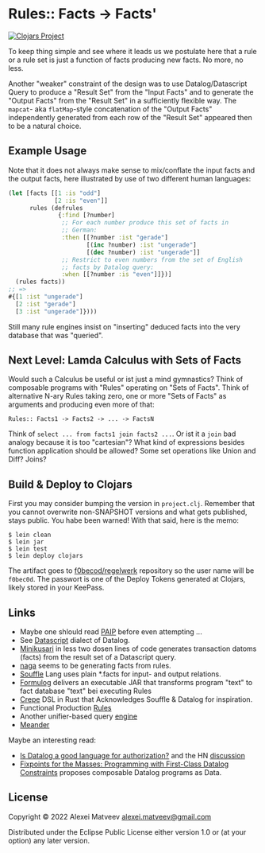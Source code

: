 # Rules:: Facts -> Facts'

[![Clojars Project](https://img.shields.io/clojars/v/f0bec0d/regelwerk.svg)](https://clojars.org/f0bec0d/regelwerk)

To keep thing simple and see where it leads us we postulate here that
a rule or a rule set is just a function of facts producing new
facts. No more, no less.

Another   "weaker"    constraint   of   the   design    was   to   use
Datalog/Datascript Query  to produce  a "Result  Set" from  the "Input
Facts" and to  generate the "Output Facts" from the  "Result Set" in a
sufficiently  flexible  way.   The ``mapcat``-  aka  ``flatMap``-style
concatenation of the "Output  Facts" independently generated from each
row of the "Result Set" appeared then to be a natural choice.

## Example Usage

Note that  it does  not always  make sense  to mix/conflate  the input
facts and the  output facts, here illustrated by use  of two different
human languages:

```clojure
(let [facts [[1 :is "odd"]
             [2 :is "even"]]
      rules (defrules
              {:find [?number]
               ;; For each number produce this set of facts in
               ;; German:
               :then [[?number :ist "gerade"]
                      [(inc ?number) :ist "ungerade"]
                      [(dec ?number) :ist "ungerade"]]
               ;; Restrict to even numbers from the set of English
               ;; facts by Datalog query:
               :when [[?number :is "even"]]})]
  (rules facts))
;; =>
#{[1 :ist "ungerade"]
  [2 :ist "gerade"]
  [3 :ist "ungerade"]})))
```

Still many rule  engines insist on "inserting" deduced  facts into the
very database that was "queried".

## Next Level: Lamda Calculus with Sets of Facts

Would such a Calculus be useful or ist just a mind gymnastics?
Think of composable programs with "Rules" operating on "Sets of Facts".
Think of alternative N-ary Rules taking zero, one or more "Sets of Facts"
as arguments and producing even more of that:

    Rules:: Facts1 -> Facts2 -> ... -> FactsN

Think of `select ... from facts1 join facts2 ...`.
Or ist it a `join` bad analogy because it is too "cartesian"?
What kind of expressions besides function application should
be allowed? Some set operations like Union and Diff? Joins?

## Build & Deploy to Clojars

First you may consider bumping the version in
``project.clj``. Remember that you cannot overwrite non-SNAPSHOT
versions and what gets published, stays public. You habe been warned!
With that said, here is the memo:

    $ lein clean
    $ lein jar
    $ lein test
    $ lein deploy clojars

The artifact goes to
[f0becod/regelwerk](https://clojars.org/f0bec0d/regelwerk) repository
so the user name will be ``f0bec0d``.  The passwort is one of the
Deploy Tokens generated at Clojars, likely stored in your KeePass.

## Links

* Maybe one shlould read [PAIP](https://github.com/norvig/paip-lisp)
  before even attempting ...
* See [Datascript](https://github.com/tonsky/datascript) dialect of
  Datalog.
* [Minikusari](https://github.com/frankiesardo/minikusari) in less two
  dosen lines of code generates transaction datoms (facts) from the
  result set of a Datascript query.
* [naga](https://github.com/quoll/naga) seems to be generating facts
  from rules.
* [Souffle](https://souffle-lang.github.io/simple) Lang uses plain
  *.facts for input- and output relations.
* [Formulog](https://github.com/HarvardPL/formulog) delivers an
  executable JAR that transforms program "text" to fact database
  "text" bei executing Rules
* [Crepe](https://crates.io/crates/crepe) DSL in Rust that
  Acknowledges Souffle & Datalog for inspiration.
* Functional Production
  [Rules](https://leanpub.com/readevalprintlove004/read#leanpub-auto-a-simple-implementation-of-a-purely-functional-production-rules-system)
* Another unifier-based query
  [engine](https://github.com/jimmyhmiller/one-hundred-lines-or-less/tree/master/libraries/clojure/query-engine/src/query_engine)
* [Meander](https://github.com/noprompt/meander)

Maybe an interesting read:

* [Is Datalog a good language for
  authorization?](https://neilmadden.blog/2022/02/19/is-datalog-a-good-language-for-authorization/)
  and the HN
  [discussion](https://news.ycombinator.com/item?id=30400886)
* [Fixpoints for the Masses:
  Programming with First-Class Datalog Constraints](https://dl.acm.org/doi/pdf/10.1145/3428193) proposes composable Datalog programs as Data.

## License

Copyright © 2022 Alexei Matveev <alexei.matveev@gmail.com>

Distributed under the Eclipse Public License either version 1.0 or (at
your option) any later version.
